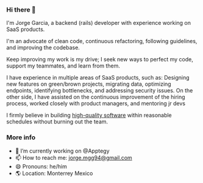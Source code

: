 ### Hi there 👋

I'm Jorge Garcia, a backend (rails) developer with experience working on SaaS products.

I'm an advocate of clean code, continuous refactoring, following guidelines, and improving the codebase.

Keep improving my work is my drive;  I seek new ways to perfect my code, support my teammates, and learn from them.

I have experience in multiple areas of SaaS products, such as:
Designing new features on green/brown projects, migrating data, optimizing endpoints, identifying bottlenecks, and addressing security issues.
On the other side, I have assisted on the continuous improvement of the hiring process, worked closely with product managers, and mentoring jr devs

I firmly believe in building [high-quality software](https://martinfowler.com/articles/is-quality-worth-cost.html) within reasonable schedules without burning out the team.

### More info

- 🔭 I’m currently working on @Apptegy
- 📫 How to reach me: jorge.mgg94@gmail.com
- 😄 Pronouns: he/him
- 🌎 Location: Monterrey Mexico

<!--
**JorgeGarciaxyz/JorgeGarciaxyz** is a ✨ _special_ ✨ repository because its `README.md` (this file) appears on your GitHub profile.

Here are some ideas to get you started:

- 🔭 I’m currently working on ...
- 🌱 I’m currently learning ...
- 👯 I’m looking to collaborate on ...
- 🤔 I’m looking for help with ...
- 💬 Ask me about ...
- 📫 How to reach me: ...
- 😄 Pronouns: ...
- ⚡ Fun fact: ...
-->
